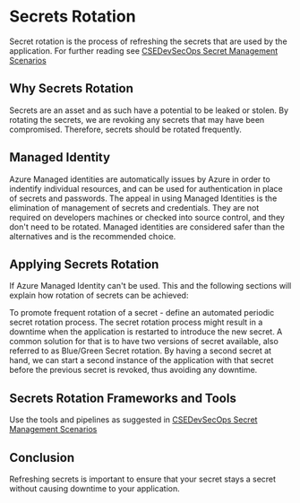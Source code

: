 # Secrets Rotation

Secret rotation is the process of refreshing the secrets that are used by the application.
For further reading see [CSEDevSecOps Secret Management Scenarios](https://github.com/microsoft/CSEDevSecOps/tree/master/Scenarios/SecretManagement)

## Why Secrets Rotation

Secrets are an asset and as such have a potential to be leaked or stolen. By rotating the secrets, we are revoking any secrets that may have been compromised. Therefore, secrets should be rotated frequently.

## Managed Identity

Azure Managed identities are automatically issues by Azure in order to indentify individual resources, and can be used for authentication in place of secrets and passwords. The appeal in using Managed Identities is the elimination of management of secrets and credentials. They are not required on developers machines or checked into source control, and they don't need to be rotated. Managed identities are considered safer than the alternatives and is the recommended choice.

## Applying Secrets Rotation

If Azure Managed Identity can't be used. This and the following sections will explain how rotation of secrets can be achieved:

To promote frequent rotation of a secret - define an automated periodic secret rotation process.
The secret rotation process might result in a downtime when the application is restarted to introduce the new secret. A common solution for that is to have two versions of secret available, also referred to as Blue/Green Secret rotation. By having a second secret at hand, we can start a second instance of the application with that secret before the previous secret is revoked, thus avoiding any downtime.

## Secrets Rotation Frameworks and Tools

Use the tools and pipelines as suggested in [CSEDevSecOps Secret Management Scenarios](https://github.com/microsoft/CSEDevSecOps/tree/master/Scenarios/SecretManagement)

## Conclusion

Refreshing secrets is important to ensure that your secret stays a secret without causing downtime to your application.
